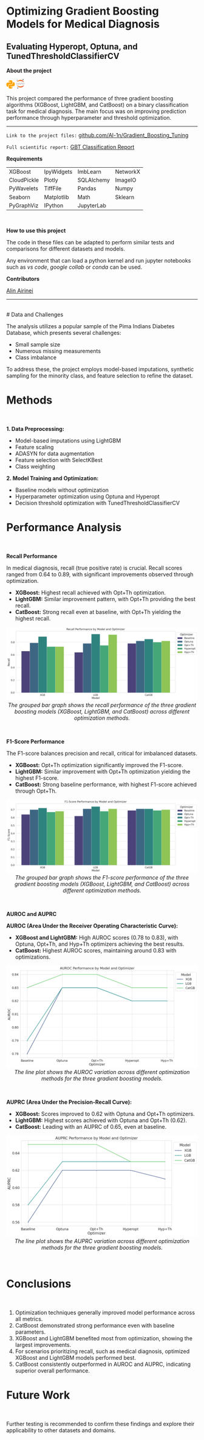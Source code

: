 # Optimizing Gradient Boosting Models for Medical Diagnosis

## Evaluating Hyperopt, Optuna, and TunedThresholdClassifierCV 

**About the project**

![](/img/python_icon.png) ![](/img/jupyter_icon.png)

This project compared the performance of three gradient boosting algorithms (XGBoost, LightGBM, and CatBoost) on a binary classification task for medical diagnosis. The main focus was on improving prediction performance through hyperparameter and threshold optimization.

---

`Link to the project files:` <a href="https://github.com/Al-1n/Gradient_Boosting_Tuning">github.com/Al-1n/Gradient_Boosting_Tuning</a> 

`Full scientific report:`  <a href="https://github.com/Al-1n/Gradient_Boosting_Tuning/blob/main/Docs/GBT_classification_report.pdf">GBT Classification Report</a>

**Requirements**

<table border="0" cellpadding="0" cellspacing="0">
            <tr height="16" hidden>
                <td colspan="16">
                    Optuna
                </td>             
                <td colspan="16">
                    Hyperopt
                </td>            
                <td colspan="16">
                    LightGBM
                </td>            
                <td colspan="16">
                    CatBoost
                </td>
            </tr>
            <tr height="16">    
                <td colspan="16">
                    XGBoost
                </td>          
                <td colspan="16">
                    IpyWidgets
                </td>
                <td colspan="16">
                    ImbLearn                
                </td>              
                <td colspan="16">
                    NetworkX
                </td>
            </tr>
            <tr height="16">                
                <td colspan="16">
                    CloudPickle
                </td>
                <td colspan="16">
                    Plotly
                </td>
                <td colspan="16">
                    SQLAlchemy
                </td>	                 
                <td colspan="16">
                    ImageIO
                </td>
            </tr>
            <tr height="16">    
                <td colspan="16">
                    PyWavelets
                </td>
                <td colspan="16">
                    TiffFile
                </td>            
                <td colspan="16">
                    Pandas
                </td>
                <td colspan="16">
                    Numpy
                </td>
            </tr>  
            <tr height="16">    
                <td colspan="16">
                    Seaborn
                </td>
                <td colspan="16">
                    Matplotlib
                </td>            
                <td colspan="16">
                    Math
                </td>
                <td colspan="16">
                    Sklearn
                </td>
            </tr>
            <tr height="16">    
                <td colspan="16">
                    PyGraphViz
                </td>
                <td colspan="16">
                    IPython
                </td>            
                <td colspan="16">
                    JupyterLab
                </td>
                <td colspan="16">
                     <p></p>  
                </td>
            </tr>                                  
    </table>      
       
<br/>


**How to use this project**

The code in these files can be adapted to perform similar tests and comparisons for different datasets and models.  

Any environment that can load a python kernel and run jupyter notebooks such as *vs code*, *google collab* or *conda* can be used.


**Contributors**

<a href="https://www.linkedin.com/in/alin-airinei/">Alin Airinei</a>

---

<br/>    
# Data and Challenges
<br/>    

The analysis utilizes a popular sample of the Pima Indians Diabetes Database, which presents several challenges:
- Small sample size
- Numerous missing measurements 
- Class imbalance

To address these, the project employs model-based imputations, synthetic sampling for the minority class, and feature selection to refine the dataset.

# Methods
<br/>

**1. Data Preprocessing:**

- Model-based imputations using LightGBM
- Feature scaling
- ADASYN for data augmentation
- Feature selection with SelectKBest
- Class weighting

**2. Model Training and Optimization:**

- Baseline models without optimization
- Hyperparameter optimization using Optuna and Hyperopt
- Decision threshold optimization with TunedThresholdClassifierCV
 
# Performance Analysis
<br/>

**Recall Performance**

In medical diagnosis, recall (true positive rate) is crucial. Recall scores ranged from 0.64 to 0.89, with significant improvements observed through optimization.
  
- **XGBoost:** Highest recall achieved with Opt+Th optimization.
- **LightGBM:** Similar improvement pattern, with Opt+Th providing the best recall.
- **CatBoost:** Strong recall even at baseline, with Opt+Th yielding the highest recall.
 
 <p align="center" width="60%">
  <img src="/img/recall_bar_plot.png" alt=""><br/>
  <em>The grouped bar graph shows the recall performance of the three gradient boosting models (XGBoost, LightGBM, and CatBoost) across different optimization methods.
</em> 
</p>
<br/>   
 
**F1-Score Performance**

The F1-score balances precision and recall, critical for imbalanced datasets.

- **XGBoost:** Opt+Th optimization significantly improved the F1-score.
- **LightGBM:** Similar improvement with Opt+Th optimization yielding the highest F1-score.
- **CatBoost:** Strong baseline performance, with highest F1-score achieved through Opt+Th.

<p align="center" width="60%">
  <img src="/img/f1_score_bar_plot.png" alt=""><br/>
  <em>The grouped bar graph shows the F1-score performance of the three gradient boosting models (XGBoost, LightGBM, and CatBoost) across different optimization methods. </em> 
</p>
<br/>   

**AUROC and AUPRC**
 
**AUROC (Area Under the Receiver Operating Characteristic Curve):**
  
- **XGBoost and LightGBM:** High AUROC scores (0.78 to 0.83), with Optuna, Opt+Th, and Hyp+Th optimizers achieving the best results.
- **CatBoost:** Highest AUROC scores, maintaining around 0.83 with optimizations.
 
 <p align="center" width="60%">
  <img src="/img/auroc_line_plot.png" alt=""><br/>
  <em>The line plot shows the AUROC variation across different optimization methods for the three gradient boosting models. </em> 
</p>
<br/>   
 
**AUPRC (Area Under the Precision-Recall Curve):**

- **XGBoost:** Scores improved to 0.62 with Optuna and Opt+Th optimizers.
- **LightGBM:** Highest scores achieved with Optuna and Opt+Th (0.62).
- **CatBoost:** Leading with an AUPRC of 0.65, even at baseline.

<p align="center" width="60%">
  <img src="/img/auprc_line_plot.png" alt=""><br/>
  <em>The line plot shows the AUPRC variation across different optimization methods for the three gradient boosting models.
 </em> 
</p>
<br/>   

# Conclusions
<br/>    

1. Optimization techniques generally improved model performance across all metrics.
2. CatBoost demonstrated strong performance even with baseline parameters.
3. XGBoost and LightGBM benefited most from optimization, showing the largest improvements.
4. For scenarios prioritizing recall, such as medical diagnosis, optimized XGBoost and LightGBM models performed best.
5. CatBoost consistently outperformed in AUROC and AUPRC, indicating superior overall performance.
  
# Future Work
<br/>      

Further testing is recommended to confirm these findings and explore their applicability to other datasets and domains.

<br/>  


